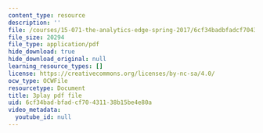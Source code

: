 ```yaml
---
content_type: resource
description: ''
file: /courses/15-071-the-analytics-edge-spring-2017/6cf34badbfadcf70431138b15be4e80a_Cfx7hyAoGL4.pdf
file_size: 20294
file_type: application/pdf
hide_download: true
hide_download_original: null
learning_resource_types: []
license: https://creativecommons.org/licenses/by-nc-sa/4.0/
ocw_type: OCWFile
resourcetype: Document
title: 3play pdf file
uid: 6cf34bad-bfad-cf70-4311-38b15be4e80a
video_metadata:
  youtube_id: null
---
```

